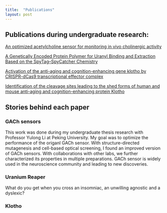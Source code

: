 ```yaml
---
title:  "Publications"
layout: post
---
```


## Publications during undergraduate research:
[An optimized acetylcholine sensor for monitoring in vivo cholinergic activity][nature-methods]

[A Genetically Encoded Protein Polymer for Uranyl Binding and Extraction Based on the SpyTag–SpyCatcher Chemistry][iGEM]

[Activation of the anti-aging and cognition-enhancing gene klotho by CRISPR-dCas9 transcriptional effector complex][Klotho1]

[Identification of the cleavage sites leading to the shed forms of human and mouse anti-aging and cognition-enhancing protein Klotho][Klotho2]

[nature-methods]: https://www.nature.com/articles/s41592-020-0953-2
[iGEM]: https://pubs.acs.org/doi/abs/10.1021/acssynbio.8b00223
[Klotho1]: https://link.springer.com/article/10.1007/s12031-017-1011-0
[Klotho2]: https://journals.plos.org/plosone/article?id=10.1371/journal.pone.0226382


## Stories behind each paper

### GACh sensors

This work was done during my undergraduate thesis research with Professor Yulong Li at Peking University. My goal was to optimize the performance of the origanl GACh sensor. With structure-directed mutagenesis and cell-based optical screening, I found an improved version of GACh sensors. With collaborations with other labs, we further characterized its properties in multiple preparations. GACh sensor is widely used in the neuroscience community and leading to new discoveries.   

### Uranium Reaper

What do you get when you cross an insomniac, an unwilling agnostic and a dyslexic?

### Klotho

